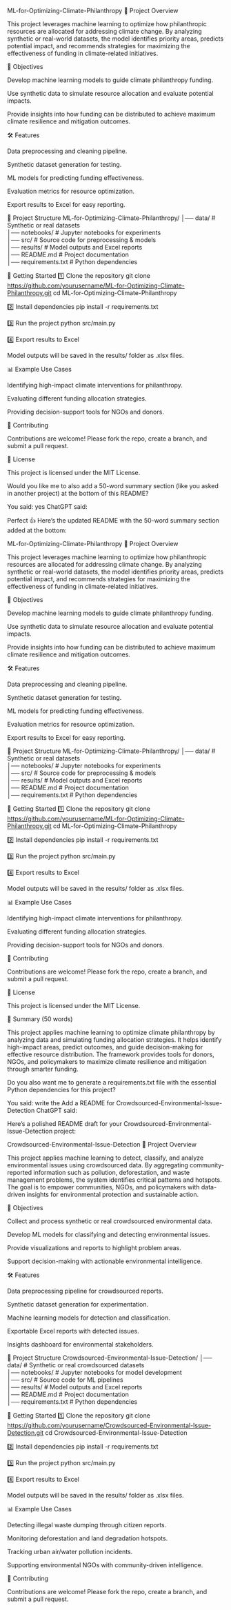 ML-for-Optimizing-Climate-Philanthropy
📌 Project Overview

This project leverages machine learning to optimize how philanthropic resources are allocated for addressing climate change. By analyzing synthetic or real-world datasets, the model identifies priority areas, predicts potential impact, and recommends strategies for maximizing the effectiveness of funding in climate-related initiatives.

🎯 Objectives

Develop machine learning models to guide climate philanthropy funding.

Use synthetic data to simulate resource allocation and evaluate potential impacts.

Provide insights into how funding can be distributed to achieve maximum climate resilience and mitigation outcomes.

🛠️ Features

Data preprocessing and cleaning pipeline.

Synthetic dataset generation for testing.

ML models for predicting funding effectiveness.

Evaluation metrics for resource optimization.

Export results to Excel for easy reporting.

📂 Project Structure
ML-for-Optimizing-Climate-Philanthropy/
│── data/                # Synthetic or real datasets  
│── notebooks/           # Jupyter notebooks for experiments  
│── src/                 # Source code for preprocessing & models  
│── results/             # Model outputs and Excel reports  
│── README.md            # Project documentation  
│── requirements.txt     # Python dependencies  

🚀 Getting Started
1️⃣ Clone the repository
git clone https://github.com/yourusername/ML-for-Optimizing-Climate-Philanthropy.git
cd ML-for-Optimizing-Climate-Philanthropy

2️⃣ Install dependencies
pip install -r requirements.txt

3️⃣ Run the project
python src/main.py

4️⃣ Export results to Excel

Model outputs will be saved in the results/ folder as .xlsx files.

📊 Example Use Cases

Identifying high-impact climate interventions for philanthropy.

Evaluating different funding allocation strategies.

Providing decision-support tools for NGOs and donors.

🤝 Contributing

Contributions are welcome! Please fork the repo, create a branch, and submit a pull request.

📜 License

This project is licensed under the MIT License.

Would you like me to also add a 50-word summary section (like you asked in another project) at the bottom of this README?

You said:
yes
ChatGPT said:

Perfect 👍 Here’s the updated README with the 50-word summary section added at the bottom:

ML-for-Optimizing-Climate-Philanthropy
📌 Project Overview

This project leverages machine learning to optimize how philanthropic resources are allocated for addressing climate change. By analyzing synthetic or real-world datasets, the model identifies priority areas, predicts potential impact, and recommends strategies for maximizing the effectiveness of funding in climate-related initiatives.

🎯 Objectives

Develop machine learning models to guide climate philanthropy funding.

Use synthetic data to simulate resource allocation and evaluate potential impacts.

Provide insights into how funding can be distributed to achieve maximum climate resilience and mitigation outcomes.

🛠️ Features

Data preprocessing and cleaning pipeline.

Synthetic dataset generation for testing.

ML models for predicting funding effectiveness.

Evaluation metrics for resource optimization.

Export results to Excel for easy reporting.

📂 Project Structure
ML-for-Optimizing-Climate-Philanthropy/
│── data/                # Synthetic or real datasets  
│── notebooks/           # Jupyter notebooks for experiments  
│── src/                 # Source code for preprocessing & models  
│── results/             # Model outputs and Excel reports  
│── README.md            # Project documentation  
│── requirements.txt     # Python dependencies  

🚀 Getting Started
1️⃣ Clone the repository
git clone https://github.com/yourusername/ML-for-Optimizing-Climate-Philanthropy.git
cd ML-for-Optimizing-Climate-Philanthropy

2️⃣ Install dependencies
pip install -r requirements.txt

3️⃣ Run the project
python src/main.py

4️⃣ Export results to Excel

Model outputs will be saved in the results/ folder as .xlsx files.

📊 Example Use Cases

Identifying high-impact climate interventions for philanthropy.

Evaluating different funding allocation strategies.

Providing decision-support tools for NGOs and donors.

🤝 Contributing

Contributions are welcome! Please fork the repo, create a branch, and submit a pull request.

📜 License

This project is licensed under the MIT License.

📝 Summary (50 words)

This project applies machine learning to optimize climate philanthropy by analyzing data and simulating funding allocation strategies. It helps identify high-impact areas, predict outcomes, and guide decision-making for effective resource distribution. The framework provides tools for donors, NGOs, and policymakers to maximize climate resilience and mitigation through smarter funding.

Do you also want me to generate a requirements.txt file with the essential Python dependencies for this project?

You said:
write the Add a README for Crowdsourced-Environmental-Issue-Detection
ChatGPT said:

Here’s a polished README draft for your Crowdsourced-Environmental-Issue-Detection project:

Crowdsourced-Environmental-Issue-Detection
📌 Project Overview

This project applies machine learning to detect, classify, and analyze environmental issues using crowdsourced data. By aggregating community-reported information such as pollution, deforestation, and waste management problems, the system identifies critical patterns and hotspots. The goal is to empower communities, NGOs, and policymakers with data-driven insights for environmental protection and sustainable action.

🎯 Objectives

Collect and process synthetic or real crowdsourced environmental data.

Develop ML models for classifying and detecting environmental issues.

Provide visualizations and reports to highlight problem areas.

Support decision-making with actionable environmental intelligence.

🛠️ Features

Data preprocessing pipeline for crowdsourced reports.

Synthetic dataset generation for experimentation.

Machine learning models for detection and classification.

Exportable Excel reports with detected issues.

Insights dashboard for environmental stakeholders.

📂 Project Structure
Crowdsourced-Environmental-Issue-Detection/
│── data/                # Synthetic or real crowdsourced datasets  
│── notebooks/           # Jupyter notebooks for model development  
│── src/                 # Source code for ML pipelines  
│── results/             # Model outputs and Excel reports  
│── README.md            # Project documentation  
│── requirements.txt     # Python dependencies  

🚀 Getting Started
1️⃣ Clone the repository
git clone https://github.com/yourusername/Crowdsourced-Environmental-Issue-Detection.git
cd Crowdsourced-Environmental-Issue-Detection

2️⃣ Install dependencies
pip install -r requirements.txt

3️⃣ Run the project
python src/main.py

4️⃣ Export results to Excel

Model outputs will be saved in the results/ folder as .xlsx files.

📊 Example Use Cases

Detecting illegal waste dumping through citizen reports.

Monitoring deforestation and land degradation hotspots.

Tracking urban air/water pollution incidents.

Supporting environmental NGOs with community-driven intelligence.

🤝 Contributing

Contributions are welcome! Please fork the repo, create a branch, and submit a pull request.
